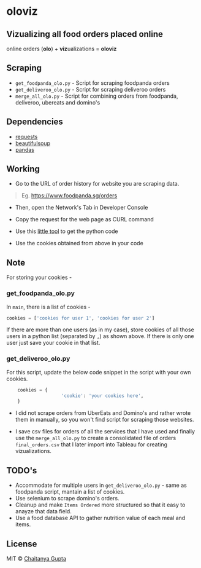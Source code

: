 # oloviz

## **Vizualizing all food orders placed online**


online orders (**olo**) + **viz**ualizations = **oloviz**




## Scraping


* `get_foodpanda_olo.py` - Script for scraping foodpanda orders
* `get_deliveroo_olo.py` - Script for scraping deliveroo orders
* `merge_all_olo.py` - Script for combining orders from foodpanda, deliveroo, ubereats and domino's


## Dependencies

* [requests](http://docs.python-requests.org/en/master/)
* [beautifulsoup](https://www.crummy.com/software/BeautifulSoup/bs4/doc/)
* [pandas](https://pandas.pydata.org/pandas-docs/stable/index.html)



## Working


* Go to the URL of order history for website you are scraping data.

> Eg. https://www.foodpanda.sg/orders

* Then, open the Network's Tab in Developer Console

* Copy the request for the web page as CURL command

* Use this [little tool](https://curl.trillworks.com/) to get the python code

* Use the cookies obtained from above in your code


## Note

For storing your cookies - 

### get_foodpanda_olo.py

In `main`, there is a list of cookies -

```python
cookies = ['cookies for user 1', 'cookies for user 2']
```

If there are more than one users (as in my case), store cookies of all those users in a python list (separated by `,`) as shown above. If there is only one user just save your cookie in that list.


### get_deliveroo_olo.py


For this script, update the below code snippet in the script with your own cookies.

```python
    cookies = {
                    'cookie': 'your cookies here',
    }
```



* I did not scrape orders from UberEats and Domino's and rather wrote them in manually, so you won't find script for scraping those websites.

* I save csv files for orders of all the services that I have used and finally use the `merge_all_olo.py` to create a consolidated file of orders `final_orders.csv` that I later import into Tableau for creating vizualizations.



## TODO's

* Accommodate for multiple users in `get_deliveroo_olo.py` - same as foodpanda script, mantain a list of cookies.
* Use selenium to scrape domino's orders.
* Cleanup and make `Items Ordered` more structured so that it easy to anayze that data field.
* Use a food database API to gather nutrition value of each meal and items.


## License

MIT © [Chaitanya Gupta](https://github.com/iCHAIT)